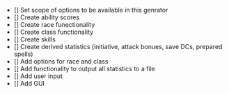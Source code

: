 - [] Set scope of options to be available in this genrator
- [] Create ability scores
- [] Create race funectionality
- [] Create class functionality
- [] Create skills
- [] Create derived statistics (initiative, attack bonues, save DCs, prepared spells)
- [] Add options for race and class
- [] Add functionality to output all statistics to a file
- [] Add user input
- [] Add GUI
